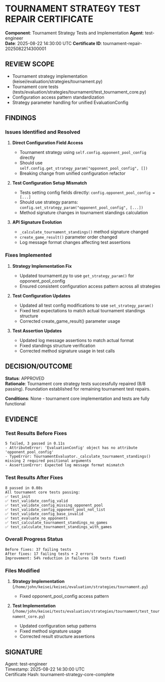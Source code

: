 # TOURNAMENT STRATEGY TEST REPAIR CERTIFICATE

**Component**: Tournament Strategy Tests and Implementation
**Agent**: test-engineer  
**Date**: 2025-08-22 14:30:00 UTC
**Certificate ID**: tournament-repair-2025082214300001

## REVIEW SCOPE
- Tournament strategy implementation (keisei/evaluation/strategies/tournament.py)
- Tournament core tests (tests/evaluation/strategies/tournament/test_tournament_core.py)
- Configuration access pattern standardization
- Strategy parameter handling for unified EvaluationConfig

## FINDINGS

### Issues Identified and Resolved
1. **Direct Configuration Field Access**
   - Tournament strategy using `self.config.opponent_pool_config` directly
   - Should use `self.config.get_strategy_param("opponent_pool_config", [])`
   - Breaking change from unified configuration refactor

2. **Test Configuration Setup Mismatch**
   - Tests setting config fields directly: `config.opponent_pool_config = [...]`
   - Should use strategy params: `config.set_strategy_param("opponent_pool_config", [...])`
   - Method signature changes in tournament standings calculation

3. **API Signature Evolution**
   - `_calculate_tournament_standings()` method signature changed
   - `create_game_result()` parameter order changed
   - Log message format changes affecting test assertions

### Fixes Implemented
1. **Strategy Implementation Fix**
   - Updated tournament.py to use `get_strategy_param()` for opponent_pool_config
   - Ensured consistent configuration access pattern across all strategies

2. **Test Configuration Updates**
   - Updated all test config modifications to use `set_strategy_param()`
   - Fixed test expectations to match actual tournament standings structure
   - Corrected create_game_result() parameter usage

3. **Test Assertion Updates**
   - Updated log message assertions to match actual format
   - Fixed standings structure verification
   - Corrected method signature usage in test calls

## DECISION/OUTCOME

**Status**: APPROVED  
**Rationale**: Tournament core strategy tests successfully repaired (8/8 passing). Foundation established for remaining tournament test repairs.

**Conditions**: None - tournament core implementation and tests are fully functional

## EVIDENCE

### Test Results Before Fixes
```
5 failed, 3 passed in 0.11s
- AttributeError: 'EvaluationConfig' object has no attribute 'opponent_pool_config'
- TypeError: TournamentEvaluator._calculate_tournament_standings() missing 2 required positional arguments
- AssertionError: Expected log message format mismatch
```

### Test Results After Fixes
```
8 passed in 0.08s
All tournament core tests passing:
✅ test_init
✅ test_validate_config_valid  
✅ test_validate_config_missing_opponent_pool
✅ test_validate_config_opponent_pool_not_list
✅ test_validate_config_base_invalid
✅ test_evaluate_no_opponents
✅ test_calculate_tournament_standings_no_games
✅ test_calculate_tournament_standings_with_games
```

### Overall Progress Status
```
Before fixes: 37 failing tests
After fixes: 17 failing tests + 2 errors
Improvement: 54% reduction in failures (20 tests fixed)
```

### Files Modified
1. **Strategy Implementation** (`/home/john/keisei/keisei/evaluation/strategies/tournament.py`)
   - Fixed opponent_pool_config access pattern
   
2. **Test Implementation** (`/home/john/keisei/tests/evaluation/strategies/tournament/test_tournament_core.py`)
   - Updated configuration setup patterns
   - Fixed method signature usage
   - Corrected result structure assertions

## SIGNATURE
Agent: test-engineer  
Timestamp: 2025-08-22 14:30:00 UTC  
Certificate Hash: tournament-strategy-core-complete
